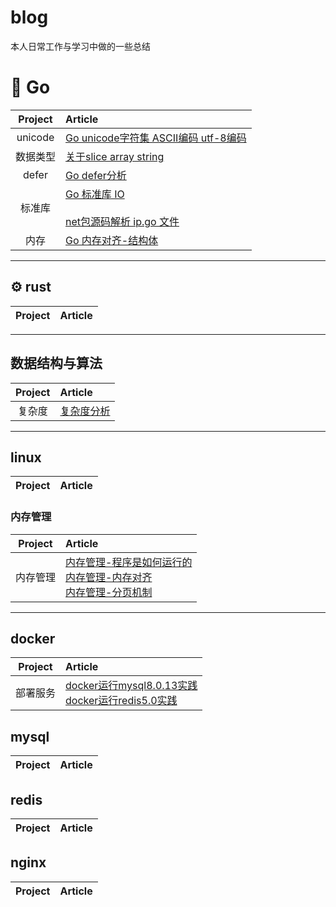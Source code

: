 # blog
本人日常工作与学习中做的一些总结

# 🐳 Go

| Project | Article |
|:-------:|:------|
|unicode| [Go unicode字符集 ASCII编码 utf-8编码](https://github.com/w1991668899/blog/blob/master/go/unicode.md)|
|数据类型| [关于slice array string](https://github.com/w1991668899/blog/blob/master/go/%E5%88%87%E7%89%87%E4%B8%8E%E6%95%B0%E7%BB%84.md)|
|defer|[Go defer分析](https://github.com/w1991668899/blog/blob/master/go/defer.md)|
|标准库|[Go 标准库 IO](https://www.jianshu.com/p/abc396787a32) <br><br>[net包源码解析 ip.go 文件](https://github.com/w1991668899/blog/blob/master/go/net/net_ip.md)|
|内存|[Go 内存对齐-结构体](https://www.jianshu.com/p/a0c5315400a7)|



----------------------------

## ⚙ rust
| Project | Article |
|:-------:|:------|

--------------------------------------
## 数据结构与算法
| Project | Article |
|:-------:|:------|
|复杂度| [复杂度分析](https://www.jianshu.com/p/444c65ebb416)

--------------------------------------------------
## linux
| Project | Article |
|:-------:|:------|

### 内存管理
| Project | Article |
|:-------:|:------|
|内存管理| [内存管理-程序是如何运行的](https://www.jianshu.com/p/f42ad2f9af73)<br>[内存管理-内存对齐](https://www.jianshu.com/p/be89357ab475)<br>[内存管理-分页机制](https://www.jianshu.com/p/f9e362e64ef9)


---------------------------------------------------
## docker
| Project | Article |
|:-------:|:------|
|部署服务| [docker运行mysql8.0.13实践](https://www.jianshu.com/p/49f7e46cf4c6)<br>[docker运行redis5.0实践](https://www.jianshu.com/p/cb3f94b263da)

## mysql
| Project | Article |
|:-------:|:------|

## redis
| Project | Article |
|:-------:|:------|

## nginx
| Project| Article |
|:-------:|:------|






